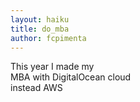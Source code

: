 ```yaml
---
layout: haiku
title: do_mba
author: fcpimenta
---
```


This year I made my <br>
MBA with DigitalOcean cloud <br>
instead AWS <br>
